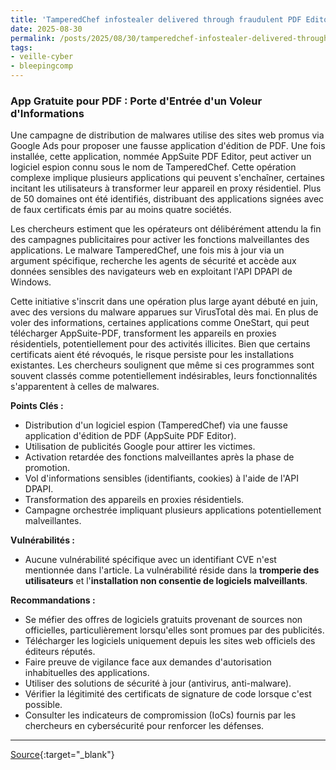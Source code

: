 ```yaml
---
title: 'TamperedChef infostealer delivered through fraudulent PDF Editor'
date: 2025-08-30
permalink: /posts/2025/08/30/tamperedchef-infostealer-delivered-through-fraudulent-pdf-editor/
tags:
- veille-cyber
- bleepingcomp
---
```

### App Gratuite pour PDF : Porte d'Entrée d'un Voleur d'Informations

Une campagne de distribution de malwares utilise des sites web promus via Google Ads pour proposer une fausse application d'édition de PDF. Une fois installée, cette application, nommée AppSuite PDF Editor, peut activer un logiciel espion connu sous le nom de TamperedChef. Cette opération complexe implique plusieurs applications qui peuvent s'enchaîner, certaines incitant les utilisateurs à transformer leur appareil en proxy résidentiel. Plus de 50 domaines ont été identifiés, distribuant des applications signées avec de faux certificats émis par au moins quatre sociétés.

Les chercheurs estiment que les opérateurs ont délibérément attendu la fin des campagnes publicitaires pour activer les fonctions malveillantes des applications. Le malware TamperedChef, une fois mis à jour via un argument spécifique, recherche les agents de sécurité et accède aux données sensibles des navigateurs web en exploitant l'API DPAPI de Windows.

Cette initiative s'inscrit dans une opération plus large ayant débuté en juin, avec des versions du malware apparues sur VirusTotal dès mai. En plus de voler des informations, certaines applications comme OneStart, qui peut télécharger AppSuite-PDF, transforment les appareils en proxies résidentiels, potentiellement pour des activités illicites. Bien que certains certificats aient été révoqués, le risque persiste pour les installations existantes. Les chercheurs soulignent que même si ces programmes sont souvent classés comme potentiellement indésirables, leurs fonctionnalités s'apparentent à celles de malwares.

**Points Clés :**
*   Distribution d'un logiciel espion (TamperedChef) via une fausse application d'édition de PDF (AppSuite PDF Editor).
*   Utilisation de publicités Google pour attirer les victimes.
*   Activation retardée des fonctions malveillantes après la phase de promotion.
*   Vol d'informations sensibles (identifiants, cookies) à l'aide de l'API DPAPI.
*   Transformation des appareils en proxies résidentiels.
*   Campagne orchestrée impliquant plusieurs applications potentiellement malveillantes.

**Vulnérabilités :**
*   Aucune vulnérabilité spécifique avec un identifiant CVE n'est mentionnée dans l'article. La vulnérabilité réside dans la **tromperie des utilisateurs** et l'**installation non consentie de logiciels malveillants**.

**Recommandations :**
*   Se méfier des offres de logiciels gratuits provenant de sources non officielles, particulièrement lorsqu'elles sont promues par des publicités.
*   Télécharger les logiciels uniquement depuis les sites web officiels des éditeurs réputés.
*   Faire preuve de vigilance face aux demandes d'autorisation inhabituelles des applications.
*   Utiliser des solutions de sécurité à jour (antivirus, anti-malware).
*   Vérifier la légitimité des certificats de signature de code lorsque c'est possible.
*   Consulter les indicateurs de compromission (IoCs) fournis par les chercheurs en cybersécurité pour renforcer les défenses.

---
[Source](https://www.bleepingcomputer.com/news/security/tamperedchef-infostealer-delivered-through-fraudulent-pdf-editor/){:target="_blank"}
